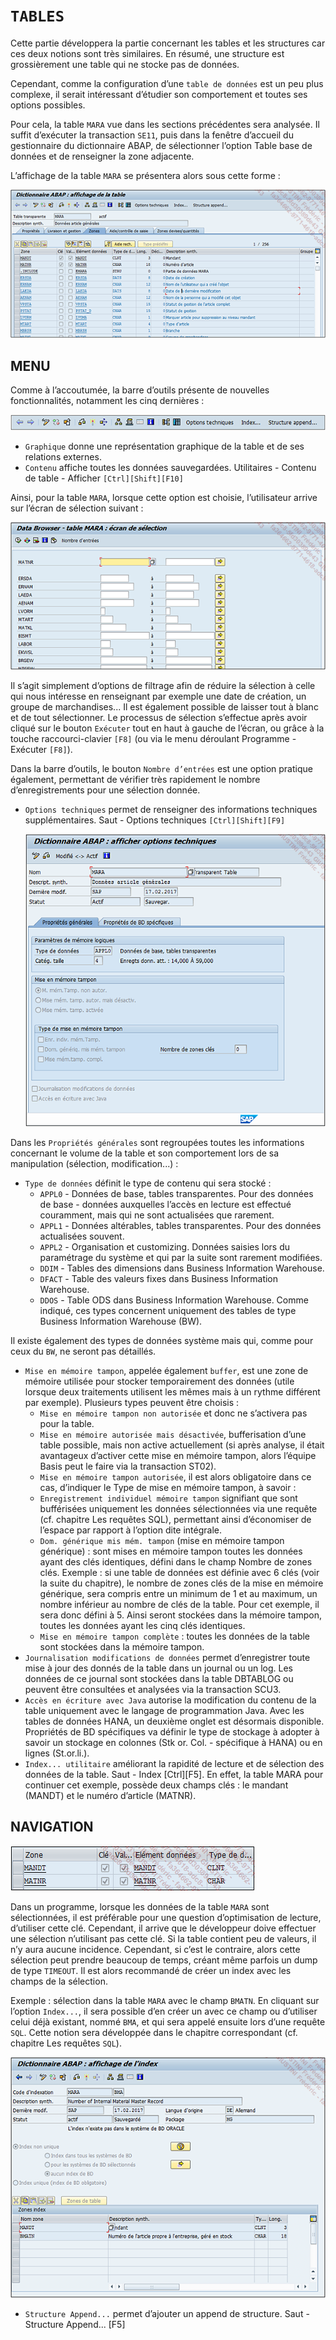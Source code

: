 # **`TABLES`**

Cette partie développera la partie concernant les tables et les structures car ces deux notions sont très similaires. En résumé, une structure est grossièrement une table qui ne stocke pas de données.

Cependant, comme la configuration d’une `table de données` est un peu plus complexe, il serait intéressant d’étudier son comportement et toutes ses options possibles.

Pour cela, la table `MARA` vue dans les sections précédentes sera analysée. Il suffit d’exécuter la transaction `SE11`, puis dans la fenêtre d’accueil du gestionnaire du dictionnaire ABAP, de sélectionner l’option Table base de données et de renseigner la zone adjacente.

L’affichage de la table `MARA` se présentera alors sous cette forme :

![](../99%20-%20Ressources/06_Tables_DB%20-%2001%20-%2001.png)

## **MENU**

Comme à l’accoutumée, la barre d’outils présente de nouvelles fonctionnalités, notamment les cinq dernières :

![](../99%20-%20Ressources/06_Tables_DB%20-%2001%20-%2002.png)

- `Graphique` donne une représentation graphique de la table et de ses relations externes.
- `Contenu` affiche toutes les données sauvegardées. Utilitaires - Contenu de table - Afficher `[Ctrl][Shift][F10]`

Ainsi, pour la table `MARA`, lorsque cette option est choisie, l’utilisateur arrive sur l’écran de sélection suivant :

![](../99%20-%20Ressources/06_Tables_DB%20-%2001%20-%2003.png)

Il s’agit simplement d’options de filtrage afin de réduire la sélection à celle qui nous intéresse en renseignant par exemple une date de création, un groupe de marchandises... Il est également possible de laisser tout à blanc et de tout sélectionner. Le processus de sélection s’effectue après avoir cliqué sur le bouton `Exécuter` tout en haut à gauche de l’écran, ou grâce à la touche raccourci-clavier `[F8]` (ou via le menu déroulant Programme - Exécuter `[F8]`).

Dans la barre d’outils, le bouton `Nombre d’entrées` est une option pratique également, permettant de vérifier très rapidement le nombre d’enregistrements pour une sélection donnée.

- `Options techniques` permet de renseigner des informations techniques supplémentaires. Saut - Options techniques `[Ctrl][Shift][F9]`

  ![](../99%20-%20Ressources/06_Tables_DB%20-%2001%20-%2004.png)

Dans les `Propriétés générales` sont regroupées toutes les informations concernant le volume de la table et son comportement lors de sa manipulation (sélection, modification...) :

- `Type de données` définit le type de contenu qui sera stocké :
  - `APPL0` - Données de base, tables transparentes. Pour des données de base - données auxquelles l’accès en lecture est effectué couramment, mais qui ne sont actualisées que rarement.
  - `APPL1` - Données altérables, tables transparentes. Pour des données actualisées souvent.
  - `APPL2` - Organisation et customizing. Données saisies lors du paramétrage du système et qui par la suite sont rarement modifiées.
  - `DDIM` - Tables des dimensions dans Business Information Warehouse.
  - `DFACT` - Table des valeurs fixes dans Business Information Warehouse.
  - `DDOS` - Table ODS dans Business Information Warehouse. Comme indiqué, ces types concernent uniquement des tables de type Business Information Warehouse (BW).

Il existe également des types de données système mais qui, comme pour ceux du `BW`, ne seront pas détaillés.

- `Mise en mémoire tampon`, appelée également `buffer`, est une zone de mémoire utilisée pour stocker temporairement des données (utile lorsque deux traitements utilisent les mêmes mais à un rythme différent par exemple). Plusieurs types peuvent être choisis :
  - `Mise en mémoire tampon non autorisée` et donc ne s’activera pas pour la table.
  - `Mise en mémoire autorisée mais désactivée`, bufferisation d’une table possible, mais non active actuellement (si après analyse, il était avantageux d’activer cette mise en mémoire tampon, alors l’équipe Basis peut le faire via la transaction ST02).
  - `Mise en mémoire tampon autorisée`, il est alors obligatoire dans ce cas, d’indiquer le Type de mise en mémoire tampon, à savoir :
  - `Enregistrement individuel mémoire tampon` signifiant que sont bufférisées uniquement les données sélectionnées via une requête (cf. chapitre Les requêtes SQL), permettant ainsi d’économiser de l’espace par rapport à l’option dite intégrale.
  - `Dom. générique mis mém. tampon` (mise en mémoire tampon générique) : sont mises en mémoire tampon toutes les données ayant des clés identiques, défini dans le champ Nombre de zones clés. Exemple : si une table de données est définie avec 6 clés (voir la suite du chapitre), le nombre de zones clés de la mise en mémoire générique, sera compris entre un minimum de 1 et au maximum, un nombre inférieur au nombre de clés de la table. Pour cet exemple, il sera donc défini à 5. Ainsi seront stockées dans la mémoire tampon, toutes les données ayant les cinq clés identiques.
  - `Mise en mémoire tampon complète` : toutes les données de la table sont stockées dans la mémoire tampon.
- `Journalisation modifications de données` permet d’enregistrer toute mise à jour des donnés de la table dans un journal ou un log. Les données de ce journal sont stockées dans la table DBTABLOG ou peuvent être consultées et analysées via la transaction SCU3.
- `Accès en écriture avec Java` autorise la modification du contenu de la table uniquement avec le langage de programmation Java. Avec les tables de données HANA, un deuxième onglet est désormais disponible. Propriétés de BD spécifiques va définir le type de stockage à adopter à savoir un stockage en colonnes (Stk or. Col. - spécifique à HANA) ou en lignes (St.or.li.).
- `Index... utilitaire` améliorant la rapidité de lecture et de sélection des données de la table. Saut - Index [Ctrl][F5]. En effet, la table MARA pour continuer cet exemple, possède deux champs clés : le mandant (MANDT) et le numéro d’article (MATNR).

## **NAVIGATION**

![](../99%20-%20Ressources/06_Tables_DB%20-%2001%20-%2005.png)

Dans un programme, lorsque les données de la table `MARA` sont sélectionnées, il est préférable pour une question d’optimisation de lecture, d’utiliser cette clé. Cependant, il arrive que le développeur doive effectuer une sélection n’utilisant pas cette clé. Si la table contient peu de valeurs, il n’y aura aucune incidence. Cependant, si c’est le contraire, alors cette sélection peut prendre beaucoup de temps, créant même parfois un dump de type `TIMEOUT`. Il est alors recommandé de créer un index avec les champs de la sélection.

Exemple : sélection dans la table `MARA` avec le champ `BMATN`. En cliquant sur l’option `Index...`, il sera possible d’en créer un avec ce champ ou d’utiliser celui déjà existant, nommé `BMA`, et qui sera appelé ensuite lors d’une requête `SQL`. Cette notion sera développée dans le chapitre correspondant (cf. chapitre Les requêtes `SQL`).

![](../99%20-%20Ressources/06_Tables_DB%20-%2001%20-%2006.png)

- `Structure Append...` permet d’ajouter un append de structure. Saut - Structure Append... [F5]
